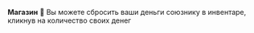 **Магазин**
:small_orange_diamond: Вы можете сбросить ваши деньги союзнику в инвентаре, кликнув на количество своих денег
